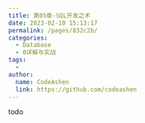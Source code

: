 ```yaml
---
title: 第05章-SQL开发之术
date: 2023-02-10 15:13:17
permalink: /pages/832c2b/
categories:
  - Database
  - 0详解与实战
tags:
  - 
author: 
  name: CodeAshen
  link: https://github.com/codeashen
---
```

todo